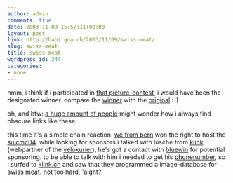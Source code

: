 ```yaml
---
author: admin
comments: true
date: 2003-11-09 15:57:11+00:00
layout: post
link: http://habi.gna.ch/2003/11/09/swiss-meat/
slug: swiss-meat
title: swiss meat
wordpress_id: 344
categories:
- none
---
```


hmm, i think if i participated in [that picture-contest](http://www.schweizerfleisch.ch/images/events/Olma03/Sieger-olma_1/page1.htm), i would have been the designated winner.
compare the [winner](http://www.schweizerfleisch.ch/images/events/Olma03/Sieger-olma_1/ppages/ppage7.htm) with the [original](http://habi.gna.ch/pics/CH-Fleisch/) :-)

oh, and btw: [a huge amount of people](http://www.slf.ch/staff/pers-home/sigrist/sigrist-en.html) might wonder how i always find obscure links like these.

this time it's a simple chain reaction.
[we from bern](http://velokurierbern.ch/) won the right to host the [suicmc04](http://suicmc.ch/). while looking for sponsors i talked with lusche from [klink](http://klink.ch/) (webpartner of the [velokurier](http://velokurierbern.ch/)), he's got a contact with [bluewin](http://bluewin.ch/) for potential sponsoring. to be able to talk with him i needed to get his [phonenumber](http://klink.ch/html/de/klink/index.html), so i surfed to [klink.ch](http://klink.ch/) and saw that they programmed a image-database for [swiss meat](http://www.schweizerfleisch.ch/). not too hard, 'aight?
